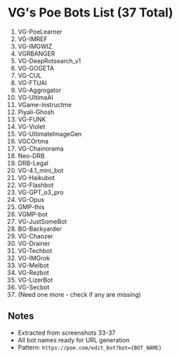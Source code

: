# VG's Poe Bots List (37 Total)

1. VG-PoeLearner
2. VG-IMREF
3. VG-IMGWIZ
4. VGRBANGER
5. VG-DeepRotsearch_v1
6. VG-GOGETA
7. VG-CUL
8. VG-FTUAI
9. VG-Aggrogator
10. VG-UltimaAI
11. VGame-Instructme
12. Piyali-Ghosh
13. VG-FUNK
14. VG-Violet
15. VG-UltimateImageGen
16. VGCOrtma
17. VG-Chainorama
18. Neo-DRB
19. DRB-Legal
20. VG-4.1_mini_bot
21. VG-Haikubot
22. VG-Flashbot
23. VG-GPT_o3_pro
24. VG-Opus
25. GMP-this
26. VGMP-bot
27. VG-JustSomeBot
28. BG-Backyarder
29. VG-Chaozer
30. VG-Drainer
31. VG-Techbot
32. VG-IMGrok
33. VG-Melbot
34. VG-Rezbot
35. VG-LizerBot
36. VG-Secbot
37. (Need one more - check if any are missing)

## Notes
- Extracted from screenshots 33-37
- All bot names ready for URL generation
- Pattern: `https://poe.com/edit_bot?bot={BOT_NAME}`